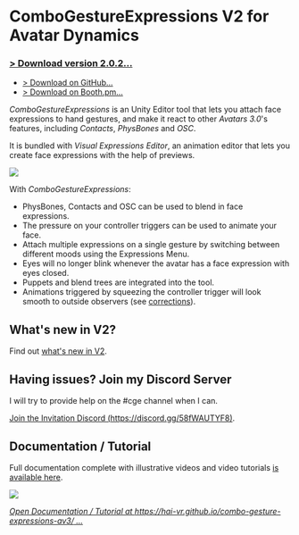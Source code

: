 # ComboGestureExpressions V2 for Avatar Dynamics

### [> Download version 2.0.2...](https://github.com/hai-vr/combo-gesture-expressions-av3/releases/tag/V2.0.2)
- [> Download on GitHub...](https://github.com/hai-vr/combo-gesture-expressions-av3/releases/tag/V2.0.2)
- [> Download on Booth.pm...](https://hai-vr.booth.pm/items/2219616)

*ComboGestureExpressions* is an Unity Editor tool that lets you attach face expressions to hand gestures, and make it react to other *Avatars 3.0*'s features, including *Contacts*, *PhysBones* and *OSC*.

It is bundled with *Visual Expressions Editor*, an animation editor that lets you create face expressions with the help of previews.

![](https://github.com/hai-vr/combo-gesture-expressions-av3/raw/z-res-pictures/Documentation/illustration-2.gif)


With *ComboGestureExpressions*:

- PhysBones, Contacts and OSC can be used to blend in face expressions.
- The pressure on your controller triggers can be used to animate your face.
- Attach multiple expressions on a single gesture by switching between different moods using the Expressions Menu.
- Eyes will no longer blink whenever the avatar has a face expression with eyes closed.
- Puppets and blend trees are integrated into the tool.
- Animations triggered by squeezing the controller trigger will look smooth to outside observers (see [corrections](https://hai-vr.github.io/combo-gesture-expressions-av3/corrections)).

## What's new in V2?

Find out [what's new in V2](https://hai-vr.github.io/combo-gesture-expressions-av3/v2.0-whats-new).

## Having issues? Join my Discord Server

I will try to provide help on the #cge channel when I can.

[Join the Invitation Discord (https://discord.gg/58fWAUTYF8)](https://discord.gg/58fWAUTYF8).

## Documentation / Tutorial

Full documentation complete with illustrative videos and video tutorials [is available here](https://hai-vr.github.io/combo-gesture-expressions-av3/).

[![](https://github.com/hai-vr/combo-gesture-expressions-av3/raw/z-res-pictures/Documentation/documentation.png)](https://hai-vr.github.io/combo-gesture-expressions-av3/)

*[Open Documentation / Tutorial at https://hai-vr.github.io/combo-gesture-expressions-av3/ ...](https://hai-vr.github.io/combo-gesture-expressions-av3/)*
